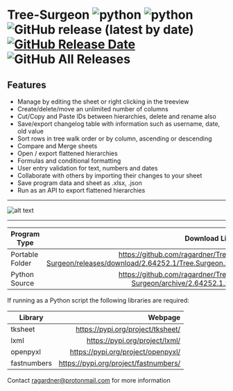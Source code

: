 # Tree-Surgeon ![python](https://img.shields.io/badge/windows-10-blue) ![python](https://img.shields.io/badge/python-3.6+-blue) ![GitHub release (latest by date)](https://img.shields.io/github/v/release/ragardner/Tree-Surgeon) [![GitHub Release Date](https://img.shields.io/github/release-date-pre/ragardner/Tree-Surgeon.svg)](https://github.com/ragardner/Tree-Surgeon/releases) ![GitHub All Releases](https://img.shields.io/github/downloads/ragardner/Tree-Surgeon/total)

## Features

 - Manage by editing the sheet or right clicking in the treeview
 - Create/delete/move an unlimited number of columns
 - Cut/Copy and Paste IDs between hierarchies, delete and rename also
 - Save/export changelog table with information such as username, date, old value
 - Sort rows in tree walk order or by column, ascending or descending
 - Compare and Merge sheets
 - Open / export flattened hierarchies
 - Formulas and conditional formatting
 - User entry validation for text, numbers and dates
 - Collaborate with others by importing their changes to your sheet
 - Save program data and sheet as .xlsx, .json
 - Run as an API to export flattened hierarchies

___

![alt text](https://i.imgur.com/o1rtw3O.jpg)

___

| Program Type      | Download Link                                                                          |
| ------------------| --------------------------------------------------------------------------------------:|
| Portable Folder   | https://github.com/ragardner/Tree-Surgeon/releases/download/2.64252.1/Tree.Surgeon.zip |
| Python Source     | https://github.com/ragardner/Tree-Surgeon/archive/2.64252.1.zip                        |

If running as a Python script the following libraries are required:

| Library       | Webpage                               |
| ------------- | -------------------------------------:|
| tksheet       | https://pypi.org/project/tksheet/     |
| lxml          | https://pypi.org/project/lxml/        |
| openpyxl      | https://pypi.org/project/openpyxl/    |
| fastnumbers   | https://pypi.org/project/fastnumbers/ |

Contact ragardner@protonmail.com for more information
